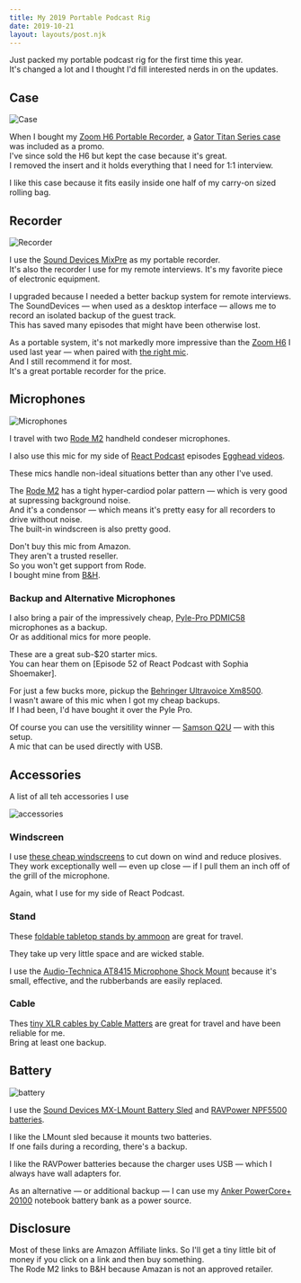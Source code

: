 ```yaml
---
title: My 2019 Portable Podcast Rig
date: 2019-10-21
layout: layouts/post.njk
---
```


Just packed my portable podcast rig for the first time this year.  
It's changed a lot and I thought I'd fill interested nerds in on the updates.

## Case

![Case](/img/my-2019-portable-podcast-rig_case.png)

When I bought my [Zoom H6 Portable Recorder](https://amzn.to/35V2sPF), a [Gator Titan Series case](https://amzn.to/2MTTOba) was included as a promo.  
I've since sold the H6 but kept the case because it's great.  
I removed the insert and it holds everything that I need for 1:1 interview.

I like this case because it fits easily inside one half of my carry-on sized rolling bag.

## Recorder

![Recorder](/img/my-2019-portable-podcast-rig_recorder.png)

I use the [Sound Devices MixPre](https://amzn.to/2P4gFDP) as my portable recorder.  
It's also the recorder I use for my remote interviews.
It's my favorite piece of electronic equipment.

I upgraded because I needed a better backup system for remote interviews.  
The SoundDevices — when used as a desktop interface — allows me to record an isolated backup of the guest track.  
This has saved many episodes that might have been otherwise lost.

As a portable system, it's not markedly more impressive than the [Zoom H6](https://amzn.to/35V2sPF) I used last year — when paired with [the right mic](#microphones).  
And I still recommend it for most.  
It's a great portable recorder for the price.

## Microphones

![Microphones](/img/my-2019-portable-podcast-rig_microphones.png)

I travel with two [Rode M2](https://www.bhphotovideo.com/c/product/643205-REG/Rode_M2_M2_Professional_Condenser_Handheld.html) handheld condeser microphones.

I also use this mic for my side of [React Podcast](https://reactpodcast.com) episodes [Egghead videos](https://egghead.io/instructors/michael-chan).

These mics handle non-ideal situations better than any other I've used.

The [Rode M2](https://www.bhphotovideo.com/c/product/643205-REG/Rode_M2_M2_Professional_Condenser_Handheld.html) has a tight hyper-cardiod polar pattern — which is very good at supressing background noise.  
And it's a condensor — which means it's pretty easy for all recorders to drive without noise.  
The built-in windscreen is also pretty good.

Don't buy this mic from Amazon.  
They aren't a trusted reseller.  
So you won't get support from Rode.  
I bought mine from [B&H](https://www.bhphotovideo.com/c/product/643205-REG/Rode_M2_M2_Professional_Condenser_Handheld.html).

### Backup and Alternative Microphones

I also bring a pair of the impressively cheap, [Pyle-Pro PDMIC58](https://amzn.to/2P7QWKw) microphones as a backup.  
Or as additional mics for more people.

These are a great sub-\$20 starter mics.  
You can hear them on [Episode 52 of React Podcast with Sophia Shoemaker].

For just a few bucks more, pickup the [Behringer Ultravoice Xm8500](https://amzn.to/31B65XA).  
I wasn't aware of this mic when I got my cheap backups.  
If I had been, I'd have bought it over the Pyle Pro.

Of course you can use the versitility winner — [Samson Q2U](https://amzn.to/35Ubr3p) — with this setup.  
A mic that can be used directly with USB.

## Accessories

A list of all teh accessories I use

![accessories](/img/my-2019-portable-podcast-rig_accessories.png)

### Windscreen

I use [these cheap windscreens](https://www.amazon.com/Mudder-Cover-Handheld-Microphone-Windscreen/dp/B019OO4IY6/ref=sr_1_3?crid=3QSCB56EWOF0V&keywords=sm58+windscreen&qid=1571696498&sprefix=sm58+%2Caps%2C192&sr=8-3) to cut down on wind and reduce plosives.  
They work exceptionally well — even up close — if I pull them an inch off of the grill of the microphone.

Again, what I use for my side of React Podcast.

### Stand

These [foldable tabletop stands by ammoon](https://amzn.to/2BwevF1) are great for travel.

They take up very little space and are wicked stable.

I use the [Audio-Technica AT8415 Microphone Shock Mount](https://amzn.to/2J7i08T) because it's small, effective, and the rubberbands are easily replaced.

### Cable

Thes [tiny XLR cables by Cable Matters](https://amzn.to/2oRR5aA) are great for travel and have been reliable for me.  
Bring at least one backup.

## Battery

![battery](/img/my-2019-portable-podcast-rig_battery.png)

I use the [Sound Devices MX-LMount Battery Sled](https://amzn.to/2qwhWct) and [RAVPower NPF5500 batteries](https://www.amazon.com/NP-F550-RAVPower-Battery-CCD-SC55-Replacement/dp/B0761SH551/ref=sr_1_1?keywords=ravpower+l-series&qid=1571695955&sr=8-1).

I like the LMount sled because it mounts two batteries.  
If one fails during a recording, there's a backup.

I like the RAVPower batteries because the charger uses USB — which I always have wall adapters for.

As an alternative — or additional backup — I can use my [Anker PowerCore+ 20100](https://amzn.to/2MABTrp) notebook battery bank as a power source.

## Disclosure

Most of these links are Amazon Affiliate links.
So I'll get a tiny little bit of money if you click on a link and then buy something.  
The Rode M2 links to B&H because Amazan is not an approved retailer.
